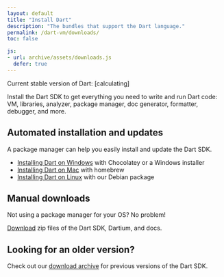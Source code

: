 ```yaml
---
layout: default
title: "Install Dart"
description: "The bundles that support the Dart language."
permalink: /dart-vm/downloads/
toc: false

js:
- url: archive/assets/downloads.js
  defer: true
---
```


<p>Current stable version of Dart:
<span class="editor-build-rev-stable">[calculating]</span></p>

Install the Dart SDK to get everything you need to write and run Dart code:
VM, libraries, analyzer, package manager, doc generator,
formatter, debugger, and more.

## Automated installation and updates

A package manager can help you easily install and update the Dart SDK.

* [Installing Dart on Windows](windows) with Chocolatey or a
  Windows installer
* [Installing Dart on Mac](mac) with homebrew
* [Installing Dart on Linux](linux) with our Debian package

## Manual downloads

Not using a package manager for your OS? No problem!

[Download](archive/)
zip files of the Dart SDK, Dartium, and docs.

## Looking for an older version?

Check out our [download archive](archive/) for
previous versions of the Dart SDK.
